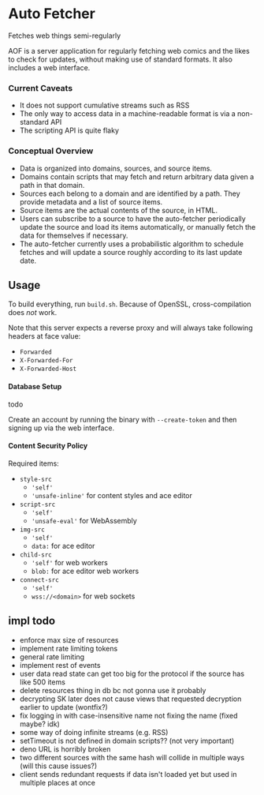 # Auto Fetcher
Fetches web things semi-regularly

AOF is a server application for regularly fetching web comics and the likes to check for updates,
without making use of standard formats. It also includes a web interface.

### Current Caveats
- It does not support cumulative streams such as RSS
- The only way to access data in a machine-readable format is via a non-standard API
- The scripting API is quite flaky

### Conceptual Overview
- Data is organized into domains, sources, and source items.
- Domains contain scripts that may fetch and return arbitrary data given a path in that domain.
- Sources each belong to a domain and are identified by a path.
  They provide metadata and a list of source items.
- Source items are the actual contents of the source, in HTML.
- Users can subscribe to a source to have the auto-fetcher periodically update the source and load
  its items automatically, or manually fetch the data for themselves if necessary.
- The auto-fetcher currently uses a probabilistic algorithm to schedule fetches and will update a
  source roughly according to its last update date.

## Usage
To build everything, run `build.sh`.
Because of OpenSSL, cross-compilation does *not* work.

Note that this server expects a reverse proxy and will always take following headers at face value:
- `Forwarded`
- `X-Forwarded-For`
- `X-Forwarded-Host`

#### Database Setup
todo

Create an account by running the binary with `--create-token` and then signing up via the web interface.

#### Content Security Policy
Required items:

- `style-src`
    - `'self'`
    - `'unsafe-inline'` for content styles and ace editor
- `script-src`
    - `'self'`
    - `'unsafe-eval'` for WebAssembly
- `img-src`
    - `'self'`
    - `data:` for ace editor
- `child-src`
    - `'self'` for web workers
    - `blob:` for ace editor web workers
- `connect-src`
    - `'self'`
    - `wss://<domain>` for web sockets
    
## impl todo
- enforce max size of resources
- implement rate limiting tokens
- general rate limiting
- implement rest of events
- user data read state can get too big for the protocol if the source has like 500 items
- delete resources thing in db bc not gonna use it probably
- decrypting SK later does not cause views that requested decryption earlier to update (wontfix?)
- fix logging in with case-insensitive name not fixing the name (fixed maybe? idk)
- some way of doing infinite streams (e.g. RSS)
- setTimeout is not defined in domain scripts?? (not very important)
- deno URL is horribly broken
- two different sources with the same hash will collide in multiple ways (will this cause issues?)
- client sends redundant requests if data isn't loaded yet but used in multiple places at once
